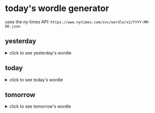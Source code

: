 # today's wordle generator

uses the ny times API: `https://www.nytimes.com/svc/wordle/v2/YYYY-MM-DD.json`

## yesterday

<details>
    <summary>click to see yesterday's wordle</summary>

    smock

</details>

## today

<details>
    <summary>click to see today's wordle</summary>

    super

</details>

## tomorrow

<details>
    <summary>click to see tomorrow's wordle</summary>

    feral

</details>
